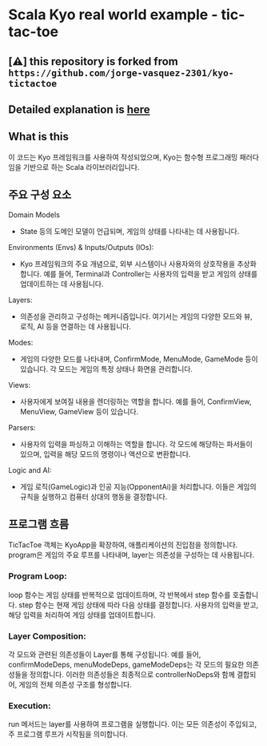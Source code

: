 # Scala Kyo real world example - tic-tac-toe

## [⚠️] this repository is forked from `https://github.com/jorge-vasquez-2301/kyo-tictactoe`

## Detailed explanation is [here](https://www.scalamatters.io/post/writing-modular-applications-using-the-kyo-library?postId=47ebefe2-32c0-4546-9554-b246bfd9eff8&utm_campaign=5b121e01-39ce-479f-aed0-1d424f4f7088&utm_source=so&utm_medium=mail&utm_content=6706e75d-3ea3-4cbf-b20d-402b657c8ee5&cid=09e15c3f-510a-4597-a187-70d6e6cccdac)


## What is this

이 코드는 Kyo 프레임워크를 사용하여 작성되었으며, Kyo는 함수형 프로그래밍 패러다임을 기반으로 하는 Scala 라이브러리입니다. 


## 주요 구성 요소

Domain Models
- State 등의 도메인 모델이 언급되며, 게임의 상태를 나타내는 데 사용됩니다.

Environments (Envs) & Inputs/Outputs (IOs): 
- Kyo 프레임워크의 주요 개념으로, 외부 시스템이나 사용자와의 상호작용을 추상화합니다. 예를 들어, Terminal과 Controller는 사용자의 입력을 받고 게임의 상태를 업데이트하는 데 사용됩니다.

Layers: 
- 의존성을 관리하고 구성하는 메커니즘입니다. 여기서는 게임의 다양한 모드와 뷰, 로직, AI 등을 연결하는 데 사용됩니다.

Modes: 
- 게임의 다양한 모드를 나타내며, ConfirmMode, MenuMode, GameMode 등이 있습니다. 각 모드는 게임의 특정 상태나 화면을 관리합니다.

Views: 
- 사용자에게 보여질 내용을 렌더링하는 역할을 합니다. 예를 들어, ConfirmView, MenuView, GameView 등이 있습니다.

Parsers: 
- 사용자의 입력을 파싱하고 이해하는 역할을 합니다. 각 모드에 해당하는 파서들이 있으며, 입력을 해당 모드의 명령이나 액션으로 변환합니다.

Logic and AI: 
- 게임 로직(GameLogic)과 인공 지능(OpponentAi)을 처리합니다. 이들은 게임의 규칙을 실행하고 컴퓨터 상대의 행동을 결정합니다.


## 프로그램 흐름

TicTacToe 객체는 KyoApp을 확장하여, 애플리케이션의 진입점을 정의합니다. program은 게임의 주요 루프를 나타내며, layer는 의존성을 구성하는 데 사용됩니다.

### Program Loop:

loop 함수는 게임 상태를 반복적으로 업데이트하며, 각 반복에서 step 함수를 호출합니다.
step 함수는 현재 게임 상태에 따라 다음 상태를 결정합니다. 사용자의 입력을 받고, 해당 입력을 처리하여 게임 상태를 업데이트합니다.

### Layer Composition:

각 모드와 관련된 의존성들이 Layer를 통해 구성됩니다. 예를 들어, confirmModeDeps, menuModeDeps, gameModeDeps는 각 모드의 필요한 의존성들을 정의합니다.
이러한 의존성들은 최종적으로 controllerNoDeps와 함께 결합되어, 게임의 전체 의존성 구조를 형성합니다.

### Execution:

run 메서드는 layer를 사용하여 프로그램을 실행합니다. 이는 모든 의존성이 주입되고, 주 프로그램 루프가 시작됨을 의미합니다.